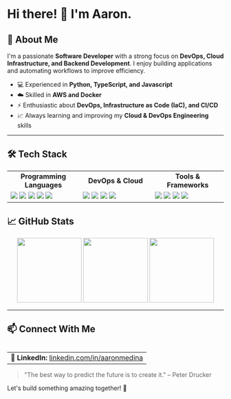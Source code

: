 # Hi there! 👋 I'm Aaron.

<h2>🚀 About Me</h2>
<p>I'm a passionate <b>Software Developer</b> with a strong focus on <b>DevOps, Cloud Infrastructure, and Backend Development</b>. I enjoy building applications and automating workflows to improve efficiency.</p>
<ul>
    <li>💻 Experienced in <b> Python, TypeScript, and Javascript</b></li>
    <li>☁️ Skilled in <b>AWS and Docker</b></li>
    <li>⚡ Enthusiastic about <b>DevOps, Infrastructure as Code (IaC), and CI/CD</b></li>
    <li>📈 Always learning and improving my <b>Cloud & DevOps Engineering</b> skills</li>
</ul>


---

## 🛠️ Tech Stack

<table>
<tr>
    <td align="center" width="33%"><b>Programming Languages</b></td>
    <td align="center" width="33%"><b>DevOps & Cloud</b></td>
    <td align="center" width="33%"><b>Tools & Frameworks</b></td>
</tr>
<tr>
    <td width="33%">
        <img src="https://img.shields.io/badge/JavaScript-F7DF1E?style=for-the-badge&logo=javascript&logoColor=black" />
        <img src="https://img.shields.io/badge/TypeScript-3178C6?style=for-the-badge&logo=typescript&logoColor=white" />
        <img src="https://img.shields.io/badge/Python-3776AB?style=for-the-badge&logo=python&logoColor=white" />
        <img src="https://img.shields.io/badge/PHP-777BB4?style=for-the-badge&logo=php&logoColor=white" />
        <img src="https://img.shields.io/badge/Bash-4EAA25?style=for-the-badge&logo=gnu-bash&logoColor=white" />
    </td>
    <td width="33%">
        <img src="https://img.shields.io/badge/AWS-232F3E?style=for-the-badge&logo=amazonaws&logoColor=white" />
        <img src="https://img.shields.io/badge/Docker-2496ED?style=for-the-badge&logo=docker&logoColor=white" />
        <img src="https://img.shields.io/badge/Kubernetes-326CE5?style=for-the-badge&logo=kubernetes&logoColor=white" />
        <img src="https://img.shields.io/badge/Terraform-7B42BC?style=for-the-badge&logo=terraform&logoColor=white" />
    </td>
    <td width="33%">
        <img src="https://img.shields.io/badge/Node.js-339933?style=for-the-badge&logo=nodedotjs&logoColor=white" />
        <img src="https://img.shields.io/badge/Express.js-000000?style=for-the-badge&logo=express&logoColor=white" />
        <img src="https://img.shields.io/badge/GraphQL-E10098?style=for-the-badge&logo=graphql&logoColor=white" />
        <img src="https://img.shields.io/badge/Next.js-000000?style=for-the-badge&logo=nextdotjs&logoColor=white" />
    </td>
</tr>
</table>


## 📈 GitHub Stats
<div align="center">
    <img src="https://github-readme-stats.vercel.app/api?username=aaronmedina-dev&show_icons=true&theme=radical" onerror="this.style.display='none'" height="150"/>
    <img src="https://github-readme-streak-stats.herokuapp.com/?user=aaronmedina-dev&theme=radical" onerror="this.style.display='none'" height="150" />
    <img src="https://github-readme-stats.vercel.app/api/top-langs/?username=aaronmedina-dev&layout=compact&theme=radical" onerror="this.style.display='none'" height="150"/>
</div>
<table>

---

## 📫 Connect With Me
<table>
<tr>
    <td>
        💼 <b>LinkedIn:</b> <a href="https://linkedin.com/in/aaronmedina">linkedin.com/in/aaronmedina</a>
    </td>
</tr>
</table>

> "The best way to predict the future is to create it." – Peter Drucker

Let's build something amazing together! 🚀


